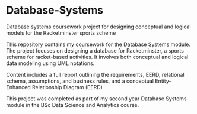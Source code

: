# Database-Systems
Database systems coursework project for designing conceptual and logical models for the Racketminster sports scheme

This repository contains my coursework for the Database Systems module. The project focuses on designing a database for Racketminster, a sports scheme for racket-based activities. It involves both conceptual and logical data modeling using UML notations.

Content includes a full report outlining the requirements, EERD, relational schema, assumptions, and business rules, and a conceptual Entity-Enhanced Relationship Diagram (EERD) 

This project was completed as part of my second year Database Systems module in the BSc Data Science and Analytics course.
